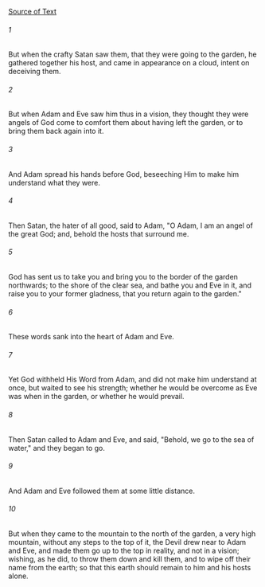 [Source of Text](https://github.com/scrollmapper/bible_databases_deuterocanonical)

###### 1
But when the crafty Satan saw them, that they were going to the
garden, he gathered together his host, and came in appearance on a
cloud, intent on deceiving them.

###### 2
But when Adam and Eve saw him thus in a vision, they thought they
were angels of God come to comfort them about having left the garden,
or to bring them back again into it.

###### 3
And Adam spread his hands before God, beseeching Him to make him
understand what they were.

###### 4
Then Satan, the hater of all good, said to Adam, "O Adam, I am an
angel of the great God; and, behold the hosts that surround me.

###### 5
God has sent us to take you and bring you to the border of the garden
northwards; to the shore of the clear sea, and bathe you and Eve in it,
and raise you to your former gladness, that you return again to the
garden."

###### 6
These words sank into the heart of Adam and Eve.

###### 7
Yet God withheld His Word from Adam, and did not make him understand
at once, but waited to see his strength; whether he would be overcome
as Eve was when in the garden, or whether he would prevail.

###### 8
Then Satan called to Adam and Eve, and said, "Behold, we go to the
sea of water," and they began to go.

###### 9
And Adam and Eve followed them at some little distance.

###### 10
But when they came to the mountain to the north of the garden, a
very high mountain, without any steps to the top of it, the Devil drew
near to Adam and Eve, and made them go up to the top in reality, and
not in a vision; wishing, as he did, to throw them down and kill them,
and to wipe off their name from the earth; so that this earth should
remain to him and his hosts alone.